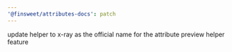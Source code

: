 ```yaml
---
'@finsweet/attributes-docs': patch
---
```


update helper to x-ray as the official name for the attribute preview helper feature
